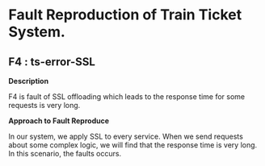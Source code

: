 # Fault Reproduction of Train Ticket System.
## F4 : ts-error-SSL

**Description**

F4 is fault of SSL offloading which leads to the response time for some requests is very long.

**Approach to Fault Reproduce**

In our system, we apply SSL to every service. When we send requests about some complex logic, we will 
find that the response time is very long. In this scenario, the faults occurs.
